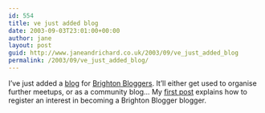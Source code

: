 ```yaml
---
id: 554
title: ve just added blog
date: 2003-09-03T23:01:00+00:00
author: jane
layout: post
guid: http://www.janeandrichard.co.uk/2003/09/ve_just_added_blog
permalink: /2003/09/ve_just_added_blog/
---
```

I&#8217;ve just added a [blog](http://www.brightonbloggers.com/blog) for [Brighton Bloggers](http://www.brightonbloggers.com/). It&#8217;ll either get used to organise further meetups, or as a community blog&#8230; My [first post](http://www.brightonbloggers.com/blog/archives/2003_09_01_index.php#106257996090903948) explains how to register an interest in becoming a Brighton Blogger blogger.